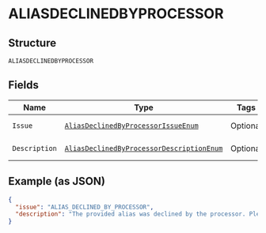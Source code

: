
# ALIASDECLINEDBYPROCESSOR

## Structure

`ALIASDECLINEDBYPROCESSOR`

## Fields

| Name | Type | Tags | Description | Getter | Setter |
|  --- | --- | --- | --- | --- | --- |
| `Issue` | [`AliasDeclinedByProcessorIssueEnum`](../../doc/models/alias-declined-by-processor-issue-enum.md) | Optional | - | AliasDeclinedByProcessorIssueEnum getIssue() | setIssue(AliasDeclinedByProcessorIssueEnum issue) |
| `Description` | [`AliasDeclinedByProcessorDescriptionEnum`](../../doc/models/alias-declined-by-processor-description-enum.md) | Optional | - | AliasDeclinedByProcessorDescriptionEnum getDescription() | setDescription(AliasDeclinedByProcessorDescriptionEnum description) |

## Example (as JSON)

```json
{
  "issue": "ALIAS_DECLINED_BY_PROCESSOR",
  "description": "The provided alias was declined by the processor. Please create a new order with a different alias_key and/or alias_label and try again."
}
```

